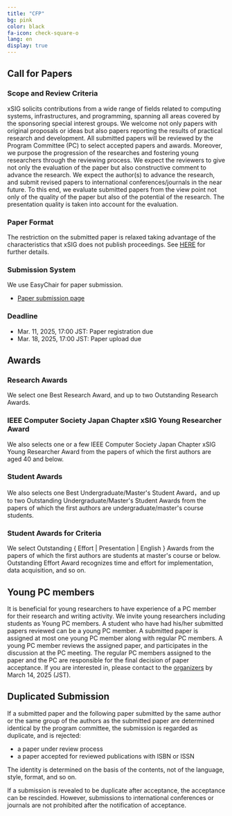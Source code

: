 ```yaml
---
title: "CFP"
bg: pink
color: black
fa-icon: check-square-o
lang: en
display: true
---
```


## Call for Papers

### Scope and Review Criteria

xSIG solicits contributions from a wide range of fields related to computing systems,
infrastructures, and programming, spanning all areas covered by the sponsoring special interest groups.
We welcome not only papers with original proposals or ideas but also papers reporting
the results of practical research and development.
All submitted papers will be reviewed by the Program Committee (PC) to select accepted papers and awards.
Moreover, we purpose the progression of the researches and fostering young researchers through the reviewing process.
We expect the reviewers to give not only the evaluation of the paper but also constructive
comment to advance the research.
We expect the author(s) to advance the research, and submit revised papers to international
conferences/journals in the near future.
To this end, we evaluate submitted papers from the view point not only of the quality
of the paper but also of the potential of the research.
The presentation quality is taken into account for the evaluation.

### Paper Format

The restriction on the submitted paper is relaxed taking advantage of the characteristics that xSIG does not publish proceedings. See <a href="#format-e">HERE</a> for further details.

### Submission System

We use EasyChair for paper submission.

- <a href="https://easychair.org/my/conference?conf=xsig2025">Paper submission page</a>

### Deadline

- Mar. 11, 2025, 17:00 JST: Paper registration due
- Mar. 18, 2025, 17:00 JST: Paper upload due

## Awards

### Research Awards

We select one Best Research Award, and up to two Outstanding Research Awards.

### IEEE Computer Society Japan Chapter xSIG Young Researcher Award

We also selects one or a few IEEE Computer Society Japan Chapter xSIG Young Researcher Award from the papers of which the first authors are aged 40 and below.

### Student Awards

<!-- We also selects one Best { Undergraduate | Master's } Student Award，and up to two Outstanding { Undergraduate | Master's } Student Awards from the papers of which the first authors are { undergraduate | master's course } students. -->
We also selects one Best Undergraduate/Master's Student Award，and up to two Outstanding Undergraduate/Master's Student Awards from the papers of which the first authors are undergraduate/master's course students.

### Student Awards for Criteria

We select Outstanding { Effort | Presentation | English } Awards from the papers of which the first authors are students at master's course or below. Outstanding Effort Award recognizes time and effort for implementation, data acquisition, and so on.

## Young PC members

It is beneficial for young researchers to have experience of a PC member for their research and writing activity. We invite young researchers including students as Young PC members. A student who have had his/her submitted papers reviewed can be a young PC member. A submitted paper is assigned at most one young PC member along with regular PC members. A young PC member reviews the assigned paper, and participates in the discussion at the PC meeting. The regular PC members assigned to the paper and the PC are responsible for the final decision of paper acceptance.
If you are interested in, please contact to the [organizers](mailto:xsig2025-pc-core@googlegroups.com) by March 14, 2025 (JST).

## Duplicated Submission

If a submitted paper and the following paper submitted by the same author or the same group of the authors as the submitted paper are determined identical by the program committee, the submission is regarded as duplicate, and is rejected:

- a paper under review process
- a paper accepted for reviewed publications with ISBN or ISSN

The identity is determined on the basis of the contents, not of the language, style, format, and so on.

If a submission is revealed to be duplicate after acceptance, the acceptance can be rescinded. However, submissions to international conferences or journals are not prohibited after the notification of acceptance.
